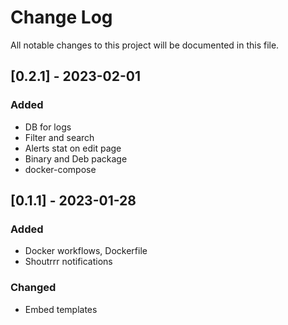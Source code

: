 
# Change Log
All notable changes to this project will be documented in this file.

## [0.2.1] - 2023-02-01
### Added
- DB for logs
- Filter and search
- Alerts stat on edit page
- Binary and Deb package
- docker-compose

## [0.1.1] - 2023-01-28
### Added
- Docker workflows, Dockerfile
- Shoutrrr notifications

### Changed
- Embed templates
